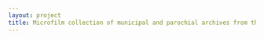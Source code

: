 ```yaml
--- 
layout: project 
title: Microfilm collection of municipal and parochial archives from the Mexican states of Coahuila, Nuevo LeÃ³n, San Luis PotosÃ­, Chihuahua, and others.
---
```




